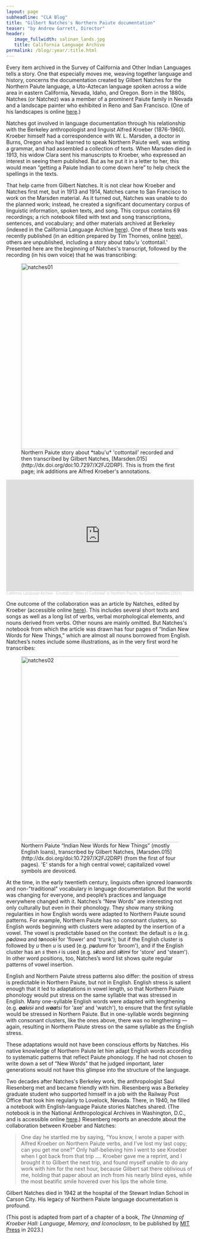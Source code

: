 ```yaml
---
layout: page
subheadline: "CLA Blog"
title: "Gilbert Natches's Northern Paiute documentation"
teaser: "by Andrew Garrett, Director"
header:
   image_fullwidth: salinan_lands.jpg
   title: California Language Archive
permalink: /blog/:year/:title.html
---
```


Every item archived in the Survey of California and Other Indian Languages tells a story. One that especially moves me, weaving together language and history, concerns the documentation created by Gilbert Natches for the Northern Paiute language, a Uto-Aztecan language spoken across a wide area in eastern California, Nevada, Idaho, and Oregon. Born in the 1880s, Natches (or Natchez) was a member of a prominent Paiute family in Nevada and a landscape painter who exhibited in Reno and San Francisco. (One of his landscapes is online [here](https://www.onlinenevada.org/articles/gilbert-natches).)

Natches got involved in language documentation through his relationship with the Berkeley anthropologist and linguist Alfred Kroeber (1876-1960). Kroeber himself had a correspondence with W. L. Marsden, a doctor in Burns, Oregon who had learned to speak Northern Paiute well, was writing a grammar, and had assembled a collection of texts. When Marsden died in 1913, his widow Clara sent his manuscripts to Kroeber, who expressed an interest in seeing them published. But as he put it in a letter to her, this would mean “getting a Paiute Indian to come down here” to help check the spellings in the texts.

That help came from Gilbert Natches. It is not clear how Kroeber and Natches first met, but in 1913 and 1914, Natches came to San Francisco to work on the Marsden material. As it turned out, Natches was unable to do the planned work; instead, he created a significant documentary corpus of linguistic information, spoken texts, and song. This corpus contains 69 recordings; a rich notebook filled with text and song transcriptions, sentences, and vocabulary; and other materials archived at Berkeley (indexed in the California Language Archive [here](https://cla.berkeley.edu/list.php?pplid=371)). One of these texts was recently published (in an edition prepared by Tim Thornes, online [here](https://scholarworks.boisestate.edu/english_facpubs/344/)), others are unpublished, including a story about *tabu’u* 'cottontail.' Presented here are the beginning of Natches's transcript, followed by the recording (in his own voice) that he was transcribing:

<div class="between_images">
   <figure>
<img src="{{ site.urlimg }}natches01.png" alt="natches01" width="500px"/>
<figcaption class="caption">Northern Paiute story about *tabu'u* 'cottontail' recorded and then transcribed by Gilbert Natches, [Marsden.015](http://dx.doi.org/doi:10.7297/X2FJ2DRP). This is from the first page; ink additions are Alfred Kroeber's annotations.</figcaption>
   </figure>
</div>

<iframe width="100%" height="300" scrolling="no" frameborder="no" allow="autoplay" src="https://w.soundcloud.com/player/?url=https%3A//api.soundcloud.com/tracks/1262903623&color=%23ff5500&auto_play=false&hide_related=false&show_comments=true&show_user=true&show_reposts=false&show_teaser=true&visual=true"></iframe><div style="font-size: 10px; color: #cccccc;line-break: anywhere;word-break: normal;overflow: hidden;white-space: nowrap;text-overflow: ellipsis; font-family: Interstate,Lucida Grande,Lucida Sans Unicode,Lucida Sans,Garuda,Verdana,Tahoma,sans-serif;font-weight: 100;"><a href="https://soundcloud.com/user-881486930" title="California Language Archive" target="_blank" style="color: #cccccc; text-decoration: none;">California Language Archive</a> · <a href="https://soundcloud.com/user-881486930/excerpt-of-story-of-cottontail-in-northern-paiute-by-gilbert-natches-1914" title="Excerpt of &quot;Story of Cottontail&quot; in Northern Paiute, by Gilbert Natches (1914)" target="_blank" style="color: #cccccc; text-decoration: none;">Excerpt of &quot;Story of Cottontail&quot; in Northern Paiute, by Gilbert Natches (1914)</a></div>

One outcome of the collaboration was an article by Natches, edited by Kroeber (accessible online [here](https://digicoll.lib.berkeley.edu/record/82805?ln=en)). This includes several short texts and songs as well as a long list of verbs, verbal morphological elements, and nouns derived from verbs. Other nouns are mainly omitted. But Natches's notebook from which the article was drawn has four pages of “Indian New Words for New Things,” which are almost all nouns borrowed from English. Natches’s notes include some illustrations, as in the very first word he transcribes:

<div class="between_images">
   <figure>
<img src="{{ site.urlimg }}natches02.png" alt="natches02" width="500px"/>
<figcaption class="caption">Northern Paiute “Indian New Words for New Things” (mostly English loans), transcribed by Gilbert Natches, [Marsden.015](http://dx.doi.org/doi:10.7297/X2FJ2DRP) (from the first of four pages). 'E' stands for a high central vowel; capitalized vowel symbols are devoiced.</figcaption>
   </figure>
</div>

At the time, in the early twentieth century, linguists often ignored loanwords and non-"traditional" vocabulary in language documentation. But the world was changing for everyone, and people’s practices and language everywhere changed with it. Natches’s “New Words” are interesting not only culturally but even in their phonology. They show many striking regularities in how English words were adapted to Northern Paiute sound patterns. For example, Northern Paiute has no consonant clusters, so English words beginning with clusters were adapted by the insertion of a vowel. The vowel is predictable based on the context: the default is *o* (e.g. *p**o**dawa* and *t**o**nookɨ*  for 'flower' and 'trunk'); but if the English cluster is followed by *u* then *u* is used (e.g. *p**u**dumɨ* for 'broom'), and if the English cluster has an *s* then *ɨ* is used (e.g. *s**ɨ**toa* and *s**ɨ**timɨ* for 'store' and 'steam'). In other word positions, too, Natches’s word list shows quite regular patterns of vowel insertion.

English and Northern Paiute stress patterns also differ: the position of stress is predictable in Northern Paiute, but not in English. English stress is salient enough that it led to adaptations in vowel length, so that Northern Paiute phonology would put stress on the same syllable that was stressed in English. Many one-syllable English words were adapted with lengthening (e.g. ***aa**kɨsɨ* and *w**aa**tsi* for 'axe' and 'watch'), to ensure that the first syllable would be stressed in Northern Paiute. But in one-syllable words beginning with consonant clusters, like the ones above, there was no lengthening — again, resulting in Northern Paiute stress on the same syllable as the English stress.

These adaptations would not have been conscious efforts by Natches. His native knowledge of Northern Paiute let him adapt English words according to systematic patterns that reflect Paiute phonology. If he had not chosen to write down a set of “New Words” that he judged important, later generations would not have this glimpse into the structure of the language.

Two decades after Natches's Berkeley work, the anthropologist Saul Riesenberg met and became friendly with him. Riesenberg was a Berkeley graduate student who supported himself in a job with the Railway Post Office that took him regularly to Lovelock, Nevada. There, in 1940, he filled a notebook with English-language Paiute stories Natches shared. (The notebook is in the National Anthropological Archives in Washington, D.C., and is accessible online [here](https://sova.si.edu/record/NAA.MS4878).) Riesenberg reports an anecdote about the collaboration between Kroeber and Natches: 

<blockquote>
One day he startled me by saying, “You know, I wrote a paper with Alfred Kroeber on Northern Paiute verbs, and I've lost my last copy; can you get me one?” Only half-believing him I went to see Kroeber when I got back from that trip …. Kroeber gave me a reprint, and I brought it to Gilbert the next trip, and found myself unable to do any work with him for the next hour, because Gilbert sat there oblivious of me, holding that paper about an inch from his nearly blind eyes, while the most beatific smile hovered over his lips the whole time.
</blockquote>

Gilbert Natches died in 1942 at the hospital of the Stewart Indian School in Carson City. His legacy of Northern Paiute language documentation is profound.

(This post is adapted from part of a chapter of a book, *The Unnaming of Kroeber Hall: Language, Memory, and Iconoclasm*, to be published by [MIT Press](https://mitpress.mit.edu/) in 2023.)
